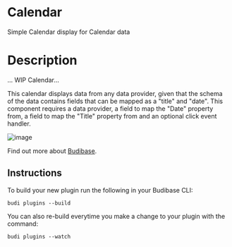 # Calendar
Simple Calendar display for Calendar data

# Description
... WIP Calendar...

This calendar displays data from any data provider, given that the schema of the data contains fields that can be mapped as a "title" and "date". This component requires a data provider, a field to map the "Date" property from, a field to map the "Title" property from and an optional click event handler. 

![image](https://user-images.githubusercontent.com/47943146/197368122-88e3aa1a-ad6d-4a0b-96e3-fe995e6a1d93.png)

Find out more about [Budibase](https://github.com/Budibase/budibase).

## Instructions

To build your new  plugin run the following in your Budibase CLI:
```
budi plugins --build
```

You can also re-build everytime you make a change to your plugin with the command:
```
budi plugins --watch
```

